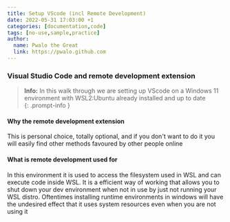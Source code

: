 ```yaml
---
title: Setup VScode (incl Remote Development)
date: 2022-05-31 17:03:00 +1
categories: [documentation,code]
tags: [no-use,sample,practice]
author:
  name: Pwalo the Great
  link: https://pwalo.github.com
---
```


### Visual Studio Code and remote development extension

> **Info:** In this walk through we are setting up VScode on a Windows 11 environment with WSL2:Ubuntu already installed and up to date  
{: .prompt-info }  

#### Why the remote development extension  

This is personal choice, totally optional, and if you don't want to do it you will easily find other methods favoured by other people online

#### What is remote development used for  

In this environment it is used to access the filesystem used in WSL and can execute code inside WSL.  It is a efficient way of working that allows you to shut down your dev environment when not in use by just not running your WSL distro.  Oftentimes installing runtime environments in windows will have the undesired effect that it uses system resources even when you are not using it  

